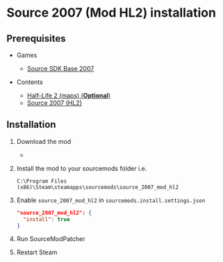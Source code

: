 # Source 2007 (Mod HL2) installation

## Prerequisites

- Games
  - [Source SDK Base 2007](../../../game-installation/game-installation/source-sdk-base-2007.md)

- Contents
  - [Half-Life 2 (maps) (**Optional**)](../../../SourceContentInstaller/v0/content-installation/half-life-2.md#maps-content)
  - [Source 2007 (HL2)](../../../SourceContentInstaller/v0/content-installation/source-2007.md#hl2-content)

## Installation

1. Download the mod

   - <url>

2. Install the mod to your sourcemods folder i.e.

   ```text
   C:\Program Files (x86)\Steam\steamapps\sourcemods\source_2007_mod_hl2
   ```

3. Enable `source_2007_mod_hl2` in `sourcemods.install.settings.json`

   ```json
   "source_2007_mod_hl2": {
     "install": true
   }
   ```

4. Run SourceModPatcher
5. Restart Steam
